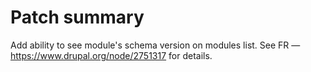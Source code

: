 # Patch summary

Add ability to see module's schema version on modules list.
See FR — https://www.drupal.org/node/2751317 for details. 
